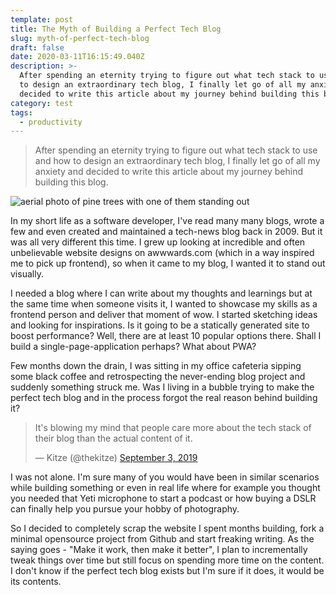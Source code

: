 ```yaml
---
template: post
title: The Myth of Building a Perfect Tech Blog
slug: myth-of-perfect-tech-blog
draft: false
date: 2020-03-11T16:15:49.040Z
description: >-
  After spending an eternity trying to figure out what tech stack to use and how
  to design an extraordinary tech blog, I finally let go of all my anxiety and
  decided to write this article about my journey behind building this blog.
category: test
tags:
  - productivity
---
```

> After spending an eternity trying to figure out what tech stack to use and how to design an extraordinary tech blog, I finally let go of all my anxiety and decided to write this article about my journey behind building this blog.

![aerial photo of pine trees with one of them standing out](/media/UV5aY8N73dA.png "Autumn loading - Photograph by @ralics on Unsplash")

In my short life as a software developer, I've read many many blogs, wrote a few and even created and maintained a tech-news blog back in 2009. But it was all very different this time. I grew up looking at incredible and often unbelievable website designs on awwwards.com (which in a way inspired me to pick up frontend), so when it came to my blog, I wanted it to stand out visually.

I needed a blog where I can write about my thoughts and learnings but at the same time when someone visits it, I wanted to showcase my skills as a frontend person and deliver that moment of wow. I started sketching ideas and looking for inspirations. Is it going to be a statically generated site to boost performance? Well, there are at least 10 popular options there. Shall I build a single-page-application perhaps? What about PWA?

Few months down the drain, I was sitting in my office cafeteria sipping some black coffee and retrospecting the never-ending blog project and suddenly something struck me. Was I living in a bubble trying to make the perfect tech blog and in the process forgot the real reason behind building it?

<blockquote class="twitter-tweet" data-theme="dark"><p lang="en" dir="ltr">It&#39;s blowing my mind that people care more about the tech stack of their blog than the actual content of it.</p>&mdash; Kitze (@thekitze) <a href="https://twitter.com/thekitze/status/1168929106613997569?ref_src=twsrc%5Etfw">September 3, 2019</a></blockquote> <script async src="https://platform.twitter.com/widgets.js" charset="utf-8"></script>

I was not alone. I'm sure many of you would have been in similar scenarios while building something or even in real life where for example you thought you needed that Yeti microphone to start a podcast or how buying a DSLR can finally help you pursue your hobby of photography.

So I decided to completely scrap the website I spent months building, fork a minimal opensource project from Github and start freaking writing. As the saying goes - "Make it work, then make it better", I plan to incrementally tweak things over time but still focus on spending more time on the content. I don't know if the perfect tech blog exists but I'm sure if it does, it would be its contents.
